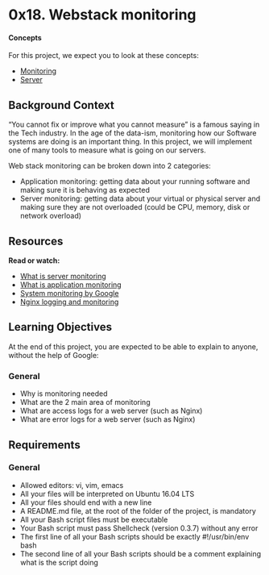 # 0x18. Webstack monitoring

#### Concepts

For this project, we expect you to look at these concepts:

* <a href="https://intranet.alxswe.com/concepts/13">Monitoring</a>
* <a href="https://intranet.alxswe.com/concepts/67">Server</a>

## Background Context

“You cannot fix or improve what you cannot measure” is a famous saying in the Tech industry. In the age of the data-ism, monitoring how our Software systems are doing is an important thing. In this project, we will implement one of many tools to measure what is going on our servers.

Web stack monitoring can be broken down into 2 categories:

* Application monitoring: getting data about your running software and making sure it is behaving as expected
* Server monitoring: getting data about your virtual or physical server and making sure they are not overloaded (could be CPU, memory, disk or network overload)

## Resources

**Read or watch:**

* <a href="https://intranet.alxswe.com/rltoken/km_XUDAfXEBoXZQsIWEo5Q">What is server monitoring</a>
* <a href="https://intranet.alxswe.com/rltoken/z9jsikINjrsUo2QY5_Xz8g">What is application monitoring</a>
* <a href="https://intranet.alxswe.com/rltoken/_8KIbIUNzMgKi_LiGMBWAw">System monitoring by Google</a>
* <a href="https://intranet.alxswe.com/rltoken/V3GsrDcMHPdgrizShj4RCg">Nginx logging and monitoring</a>

## Learning Objectives

At the end of this project, you are expected to be able to explain to anyone, without the help of Google:

### General

* Why is monitoring needed
* What are the 2 main area of monitoring
* What are access logs for a web server (such as Nginx)
* What are error logs for a web server (such as Nginx)

## Requirements

### General

* Allowed editors: vi, vim, emacs
* All your files will be interpreted on Ubuntu 16.04 LTS
* All your files should end with a new line
* A README.md file, at the root of the folder of the project, is mandatory
* All your Bash script files must be executable
* Your Bash script must pass Shellcheck (version 0.3.7) without any error
* The first line of all your Bash scripts should be exactly #!/usr/bin/env bash
* The second line of all your Bash scripts should be a comment explaining what is the script doing